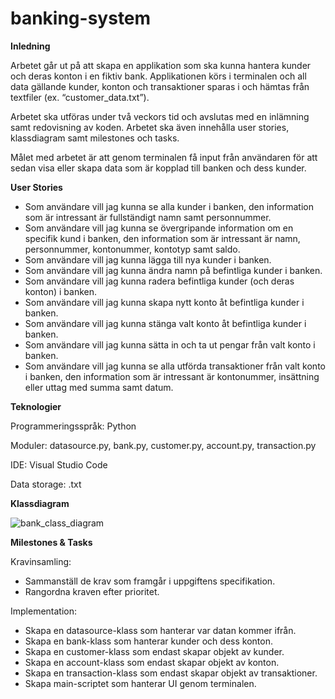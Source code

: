 # banking-system
 
<b>Inledning</b>

Arbetet går ut på att skapa en applikation som ska kunna hantera kunder och deras konton i en fiktiv bank. Applikationen körs i terminalen och all data gällande kunder, konton och transaktioner sparas i och hämtas från textfiler (ex. “customer_data.txt”).

Arbetet ska utföras under två veckors tid och avslutas med en inlämning samt redovisning av koden. Arbetet ska även innehålla user stories, klassdiagram samt milestones och tasks.

Målet med arbetet är att genom terminalen få input från användaren för att sedan visa eller skapa data som är kopplad till banken och dess kunder.

<b>User Stories</b>

- Som användare vill jag kunna se alla kunder i banken, den information som är intressant är fullständigt namn samt personnummer.
- Som användare vill jag kunna se övergripande information om en specifik kund i banken, den information som är intressant är namn, personnummer, kontonummer, kontotyp samt saldo.
- Som användare vill jag kunna lägga till nya kunder i banken.
- Som användare vill jag kunna ändra namn på befintliga kunder i banken.
- Som användare vill jag kunna radera befintliga kunder (och deras konton) i banken.
- Som användare vill jag kunna skapa nytt konto åt befintliga kunder i banken.
- Som användare vill jag kunna stänga valt konto åt befintliga kunder i banken.
- Som användare vill jag kunna sätta in och ta ut pengar från valt konto i banken.
- Som användare vill jag kunna se alla utförda transaktioner från valt konto i banken, den information som är intressant är kontonummer, insättning eller uttag med summa samt datum.

<b>Teknologier</b>

Programmeringsspråk:
Python

Moduler:
datasource.py,
bank.py,
customer.py,
account.py,
transaction.py

IDE:
Visual Studio Code

Data storage:
.txt

<b>Klassdiagram</b>

![bank_class_diagram](https://user-images.githubusercontent.com/89841651/151386656-e395631c-ed43-493b-a249-fd6bfdfc5984.JPG)

<b>Milestones & Tasks</b>

Kravinsamling:
- Sammanställ de krav som framgår i uppgiftens specifikation.
- Rangordna kraven efter prioritet.

Implementation:
- Skapa en datasource-klass som hanterar var datan kommer ifrån.
- Skapa en bank-klass som hanterar kunder och dess konton.
- Skapa en customer-klass som endast skapar objekt av kunder.
- Skapa en account-klass som endast skapar objekt av konton.
- Skapa en transaction-klass som endast skapar objekt av transaktioner.
- Skapa main-scriptet som hanterar UI genom terminalen.

